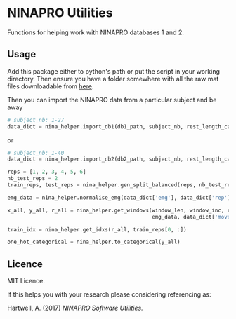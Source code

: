 # NINAPRO Utilities
Functions for helping work with NINAPRO databases 1 and 2.

## Usage
Add this package either to python's path or put the script in your working directory. Then ensure you have a folder somewhere with all the raw mat files downloadable from [here](http://ninapro.hevs.ch/).

Then you can import the NINAPRO data from a particular subject and be away
```python
# subject_nb: 1-27
data_dict = nina_helper.import_db1(db1_path, subject_nb, rest_length_cap=5)  
```
or 
```python
# subject_nb: 1-40
data_dict = nina_helper.import_db2(db2_path, subject_nb, rest_length_cap=5)  
```
```python
reps = [1, 2, 3, 4, 5, 6]
nb_test_reps = 2
train_reps, test_reps = nina_helper.gen_split_balanced(reps, nb_test_reps)

emg_data = nina_helper.normalise_emg(data_dict['emg'], data_dict['rep'], train_reps[0, :])

x_all, y_all, r_all = nina_helper.get_windows(window_len, window_inc, reps, 
                                              emg_data, data_dict['move'], data_dict['rep'])

train_idx = nina_helper.get_idxs(r_all, train_reps[0, :])

one_hot_categorical = nina_helper.to_categorical(y_all) 
```

## Licence
MIT Licence.

If this helps you with your research please considering referencing as:

Hartwell, A. (2017) _NINAPRO Software Utilities._
